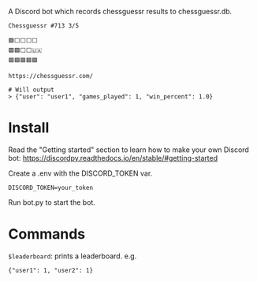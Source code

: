 A Discord bot which records chessguessr results to chessguessr.db.

```
Chessguessr #713 3/5

🟩⬜⬜⬜⬜
🟩🟩⬜⬜🇺🇦
🟩🟩🟩🟩🟩

https://chessguessr.com/

# Will output
> {"user": "user1", "games_played": 1, "win_percent": 1.0}
```

# Install

Read the "Getting started" section to learn how to make your own Discord bot: https://discordpy.readthedocs.io/en/stable/#getting-started

Create a .env with the DISCORD_TOKEN var.

```
DISCORD_TOKEN=your_token
```

Run bot.py to start the bot.

# Commands

`$leaderboard`: prints a leaderboard. e.g.

```
{"user1": 1, "user2": 1}
```